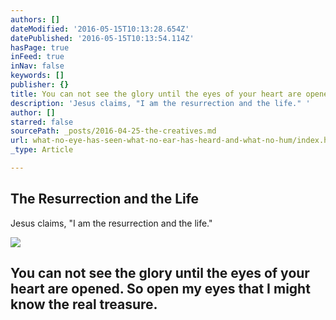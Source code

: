 ```yaml
---
authors: []
dateModified: '2016-05-15T10:13:28.654Z'
datePublished: '2016-05-15T10:13:54.114Z'
hasPage: true
inFeed: true
inNav: false
keywords: []
publisher: {}
title: You can not see the glory until the eyes of your heart are opened. So open my eyes that I might know the real treasure.
description: 'Jesus claims, "I am the resurrection and the life." '
author: []
starred: false
sourcePath: _posts/2016-04-25-the-creatives.md
url: what-no-eye-has-seen-what-no-ear-has-heard-and-what-no-hum/index.html
_type: Article

---
```

<article style=""><h1>The Resurrection and the Life</h1><p>Jesus claims, "I am the resurrection and the life." </p><img src="https://s3-us-west-2.amazonaws.com/the-grid-img/p/9fe97094c2216bccb91e03b311e4e7370c3823d4.jpg" /></article>

## You can not see the glory until the eyes of your heart are opened. So open my eyes that I might know the real treasure.